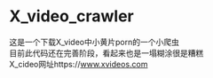 # X_video_crawler  
这是一个下载X_video中小黄片porn的一个小爬虫  
目前此代码还在完善阶段，看起来也是一塌糊涂很是糟糕  
X_cideo网址https://www.xvideos.com

